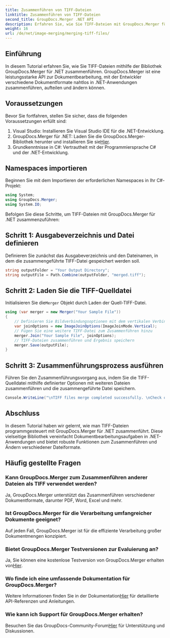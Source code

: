 ```yaml
---
title: Zusammenführen von TIFF-Dateien
linktitle: Zusammenführen von TIFF-Dateien
second_title: GroupDocs.Merger .NET API
description: Erfahren Sie, wie Sie TIFF-Dateien mit GroupDocs.Merger für .NET zusammenführen. Fügen Sie Dokumente nahtlos in Ihren .NET-Anwendungen zusammen, teilen Sie sie auf und ändern Sie sie.
weight: 16
url: /de/net/image-merging/merging-tiff-files/
---
```

## Einführung
In diesem Tutorial erfahren Sie, wie Sie TIFF-Dateien mithilfe der Bibliothek GroupDocs.Merger für .NET zusammenführen. GroupDocs.Merger ist eine leistungsstarke API zur Dokumentbearbeitung, mit der Entwickler verschiedene Dokumentformate nahtlos in .NET-Anwendungen zusammenführen, aufteilen und ändern können.
## Voraussetzungen
Bevor Sie fortfahren, stellen Sie sicher, dass die folgenden Voraussetzungen erfüllt sind:
1. Visual Studio: Installieren Sie Visual Studio IDE für die .NET-Entwicklung.
2. GroupDocs.Merger für .NET: Laden Sie die GroupDocs.Merger-Bibliothek herunter und installieren Sie sie[Hier](https://releases.groupdocs.com/merger/net/).
3. Grundkenntnisse in C#: Vertrautheit mit der Programmiersprache C# und der .NET-Entwicklung.

## Namespaces importieren
Beginnen Sie mit dem Importieren der erforderlichen Namespaces in Ihr C#-Projekt:
```csharp
using System; 
using GroupDocs.Merger;
using System.IO;
```

Befolgen Sie diese Schritte, um TIFF-Dateien mit GroupDocs.Merger für .NET zusammenzuführen:
## Schritt 1: Ausgabeverzeichnis und Datei definieren
Definieren Sie zunächst das Ausgabeverzeichnis und den Dateinamen, in dem die zusammengeführte TIFF-Datei gespeichert werden soll.
```csharp
string outputFolder = "Your Output Directory";
string outputFile = Path.Combine(outputFolder, "merged.tiff");
```
## Schritt 2: Laden Sie die TIFF-Quelldatei
 Initialisieren Sie die`Merger` Objekt durch Laden der Quell-TIFF-Datei.
```csharp
using (var merger = new Merger("Your Sample File"))
{
    // Definieren Sie Bildverbindungsoptionen mit dem vertikalen Verbindungsmodus
    var joinOptions = new ImageJoinOptions(ImageJoinMode.Vertical);
    // Fügen Sie eine weitere TIFF-Datei zum Zusammenführen hinzu
    merger.Join("Your Sample File", joinOptions);
    // TIFF-Dateien zusammenführen und Ergebnis speichern
    merger.Save(outputFile);
}
```
## Schritt 3: Zusammenführungsprozess ausführen
Führen Sie den Zusammenführungsvorgang aus, indem Sie die TIFF-Quelldatei mithilfe definierter Optionen mit weiteren Dateien zusammenführen und die zusammengeführte Datei speichern.
```csharp
Console.WriteLine("\nTIFF files merge completed successfully. \nCheck output in {0}", outputFolder);
```

## Abschluss
In diesem Tutorial haben wir gelernt, wie man TIFF-Dateien programmgesteuert mit GroupDocs.Merger für .NET zusammenführt. Diese vielseitige Bibliothek vereinfacht Dokumentbearbeitungsaufgaben in .NET-Anwendungen und bietet robuste Funktionen zum Zusammenführen und Ändern verschiedener Dateiformate.

## Häufig gestellte Fragen
### Kann GroupDocs.Merger zum Zusammenführen anderer Dateien als TIFF verwendet werden?
Ja, GroupDocs.Merger unterstützt das Zusammenführen verschiedener Dokumentformate, darunter PDF, Word, Excel und mehr.
### Ist GroupDocs.Merger für die Verarbeitung umfangreicher Dokumente geeignet?
Auf jeden Fall, GroupDocs.Merger ist für die effiziente Verarbeitung großer Dokumentmengen konzipiert.
### Bietet GroupDocs.Merger Testversionen zur Evaluierung an?
 Ja, Sie können eine kostenlose Testversion von GroupDocs.Merger erhalten von[Hier](https://releases.groupdocs.com/).
### Wo finde ich eine umfassende Dokumentation für GroupDocs.Merger?
 Weitere Informationen finden Sie in der Dokumentation[Hier](https://tutorials.groupdocs.com/merger/net/) für detaillierte API-Referenzen und Anleitungen.
### Wie kann ich Support für GroupDocs.Merger erhalten?
 Besuchen Sie das GroupDocs-Community-Forum[Hier](https://forum.groupdocs.com/c/merger/32) für Unterstützung und Diskussionen.